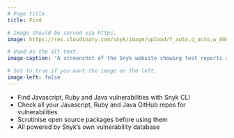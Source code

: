 ```yaml
---
# Page title.
title: Find

# Image should be served via https.
image: https://res.cloudinary.com/snyk/image/upload/f_auto,q_auto,w_800/v1491410285/home/projects.png

# Used as the alt text.
image-caption: "A screenshot of the Snyk website showing test reports alongside each project"

# Set to true if you want the image on the left.
image-left: false
---
```


* Find Javascript, Ruby and Java vulnerabilities with Snyk CLI
* Check all your Javascript, Ruby and Java GitHub repos for vulnerabilities
* Scrutinise open source packages before using them
* All powered by Snyk’s own vulnerability database
